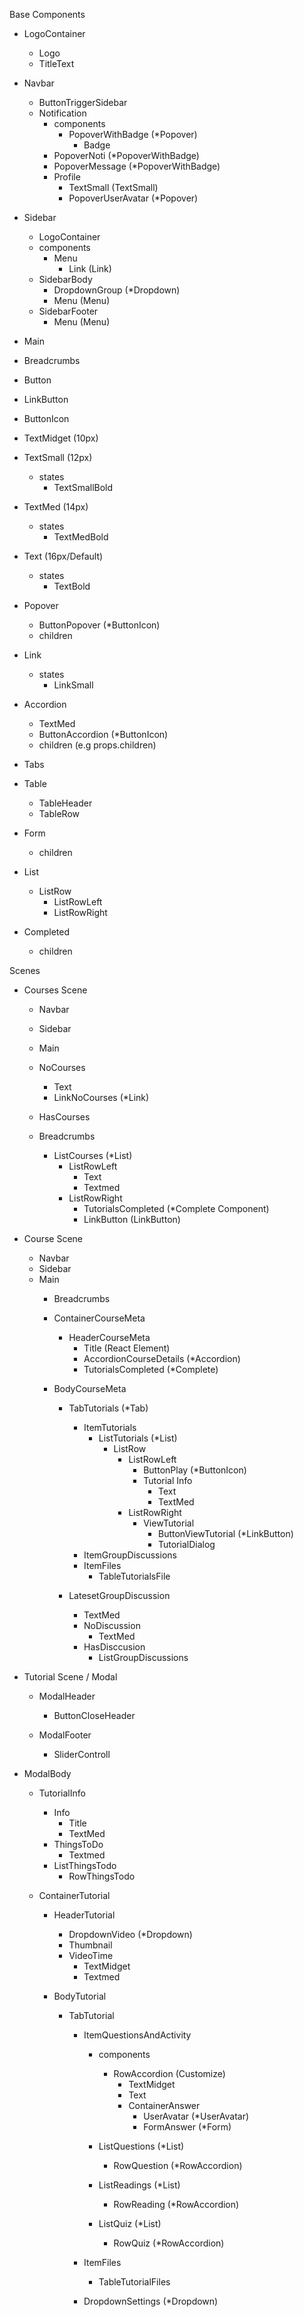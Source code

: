 Base Components
  - LogoContainer
    - Logo
    - TitleText

  - Navbar
    - ButtonTriggerSidebar
    - Notification
      - components
        - PopoverWithBadge (*Popover)
          - Badge
      - PopoverNoti (*PopoverWithBadge)
      - PopoverMessage (*PopoverWithBadge)
      - Profile
        - TextSmall (TextSmall)
        - PopoverUserAvatar (*Popover)

  - Sidebar
    - LogoContainer
    - components
      - Menu
        - Link (Link)
    - SidebarBody
      - DropdownGroup (*Dropdown)
      - Menu (Menu)
    - SidebarFooter
      - Menu (Menu)

  - Main 

  - Breadcrumbs
  
  - Button
  - LinkButton
  - ButtonIcon
  
  - TextMidget (10px)
  - TextSmall (12px)
    - states
      - TextSmallBold
  - TextMed (14px)
    - states
      - TextMedBold
  - Text (16px/Default)
    - states
      - TextBold
  
  - Popover
    - ButtonPopover (*ButtonIcon)
    - children
 
 
  - Link
    - states
      - LinkSmall
      
  - Accordion
    - TextMed 
    - ButtonAccordion (*ButtonIcon)
    - children (e.g props.children)

  - Tabs

  - Table
    - TableHeader
    - TableRow

  - Form 
    - children

  - List
    - ListRow
      - ListRowLeft 
      - ListRowRight 

  - Completed
    - children
    

Scenes
  - Courses Scene 
    - Navbar
    - Sidebar
    - Main
    - NoCourses
      - Text
      - LinkNoCourses (*Link)

    - HasCourses
    - Breadcrumbs
      - ListCourses (*List)
        - ListRowLeft 
          - Text
          - Textmed
        - ListRowRight
          - TutorialsCompleted (*Complete Component)
          - LinkButton (LinkButton)
        
  - Course Scene
    - Navbar
    - Sidebar
    - Main
      - Breadcrumbs

      - ContainerCourseMeta
        - HeaderCourseMeta
          - Title (React Element)
          - AccordionCourseDetails (*Accordion)
          - TutorialsCompleted (*Complete)

      - BodyCourseMeta

        - TabTutorials (*Tab)
          - ItemTutorials
            - ListTutorials (*List)
              - ListRow 
                - ListRowLeft
                  - ButtonPlay (*ButtonIcon)
                  - Tutorial Info
                    - Text
                    - TextMed
                - ListRowRight
                  - ViewTutorial
                    - ButtonViewTutorial (*LinkButton)
                    - TutorialDialog
          - ItemGroupDiscussions
          - ItemFiles
            - TableTutorialsFile

        - LatesetGroupDiscussion 
          - TextMed
          - NoDiscussion
            - TextMed
          - HasDisccusion
            - ListGroupDiscussions

  - Tutorial Scene / Modal
    - ModalHeader 
      - ButtonCloseHeader

    - ModalFooter
      - SliderControll

- ModalBody
  - TutorialInfo
      - Info
        - Title
        - TextMed
      - ThingsToDo
        - Textmed
      - ListThingsTodo
        - RowThingsTodo

  - ContainerTutorial
    - HeaderTutorial
      - DropdownVideo (*Dropdown)
      - Thumbnail
      - VideoTime
        - TextMidget
        - Textmed

    - BodyTutorial
      - TabTutorial
        - ItemQuestionsAndActivity
          - components
            - RowAccordion (Customize)
              - TextMidget
              - Text
              - ContainerAnswer
                - UserAvatar (*UserAvatar)
                - FormAnswer (*Form)

          - ListQuestions (*List)
            - RowQuestion (*RowAccordion)
          - ListReadings (*List)
            - RowReading (*RowAccordion)
          - ListQuiz (*List)
            - RowQuiz (*RowAccordion)


        - ItemFiles
          - TableTutorialFiles

        - DropdownSettings (*Dropdown)


      


       




  
